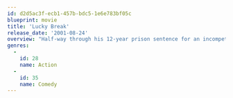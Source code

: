 ```yaml
---
id: d2d5ac3f-ecb1-457b-bdc5-1e6e783bf05c
blueprint: movie
title: 'Lucky Break'
release_date: '2001-08-24'
overview: "Half-way through his 12-year prison sentence for an incompetent armed robbery, Jimmy Hands gets a lucky break: he's transferred to a prison from which he can probably escape. He convinces the governor to stage a musical in an old chapel next to the prison's outer wall. He rounds up volunteer actors and puts his escape plan into production. Two other barriers, besides the wall, confront him: the arrival of a nasty inmate, John Toombes, who insists on joining the escape, and Jimmy's feelings of attraction for Anabel, a social worker who agrees to appear in the play. Opening night approaches: is this Jimmy's breakout performance?"
genres:
  -
    id: 28
    name: Action
  -
    id: 35
    name: Comedy
---
```

